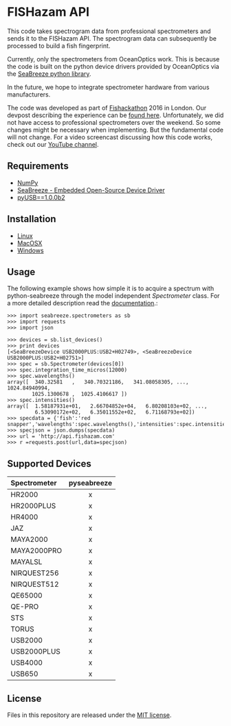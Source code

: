 # FISHazam API

This code takes spectrogram data from professional spectrometers and sends it to the FISHazam API.  The spectrogram data can subsequently be processed to build a fish fingerprint.

Currently, only the spectrometers from OceanOptics work.  This is because the code is built on the python device drivers provided by OceanOptics via the [SeaBreeze python library](http://oceanoptics.com/product/seabreeze/).

In the future, we hope to integrate spectrometer hardware from various manufacturers.

The code was developed as part of [Fishackathon](http://www.fishackathon.co/) 2016 in London.  Our devpost describing the experience can be [found here](http://devpost.com/software/fishazam-ensrpw/).  Unfortunately, we did not have access to professional spectrometers over the weekend.  So some changes might be necessary when implementing.  But the fundamental code will not change.  For a video screencast discussing how this code works, check out our [YouTube channel](https://www.youtube.com/channel/UC4iefN94hdmy2HIM8PxcBPA).  

## Requirements

- [NumPy](http://www.numpy.org)
- [SeaBreeze - Embedded Open-Source Device Driver](http://oceanoptics.com/products/seabreeze/)
- [pyUSB==1.0.0b2](https://walac.github.io/pyusb/)

## Installation

* [Linux](docs/LINUX_INSTALL.md)
* [MacOSX](docs/MACOSX_INSTALL.md)
* [Windows](docs/WINDOWS_INSTALL.md)

## Usage

The following example shows how simple it is to acquire a spectrum with
python-seabreeze through the model independent _Spectrometer_ class. For a more
detailed description read the [documentation](docs/DOCUMENTATION.md).:

```{python}
>>> import seabreeze.spectrometers as sb
>>> import requests
>>> import json

>>> devices = sb.list_devices()
>>> print devices
[<SeaBreezeDevice USB2000PLUS:USB2+H02749>, <SeaBreezeDevice USB2000PLUS:USB2+H02751>]
>>> spec = sb.Spectrometer(devices[0])
>>> spec.integration_time_micros(12000)
>>> spec.wavelengths()
array([  340.32581   ,   340.70321186,   341.08058305, ...,  1024.84940994,
        1025.1300678 ,  1025.4106617 ])
>>> spec.intensities()
array([  1.58187931e+01,   2.66704852e+04,   6.80208103e+02, ...,
         6.53090172e+02,   6.35011552e+02,   6.71168793e+02])
>>> specdata = {'fish':'red snapper','wavelengths':spec.wavelengths(),'intensities':spec.intensities()}
>>> specjson = json.dumps(specdata)
>>> url = 'http://api.fishazam.com'
>>> r =requests.post(url,data=specjson)

```


## Supported Devices

| Spectrometer | pyseabreeze |
|:-------------|:-----------:|
| HR2000       |      x      |
| HR2000PLUS   |      x      |
| HR4000       |      x      |
| JAZ          |      x      |
| MAYA2000     |      x      |
| MAYA2000PRO  |      x      |
| MAYALSL      |      x      |
| NIRQUEST256  |      x      |
| NIRQUEST512  |      x      |
| QE65000      |      x      |
| QE-PRO       |      x      |
| STS          |      x      |
| TORUS        |      x      |
| USB2000      |      x      |
| USB2000PLUS  |      x      |
| USB4000      |      x      |
| USB650       |      x      |


## License

Files in this repository are released under the [MIT license](LICENSE.md).

